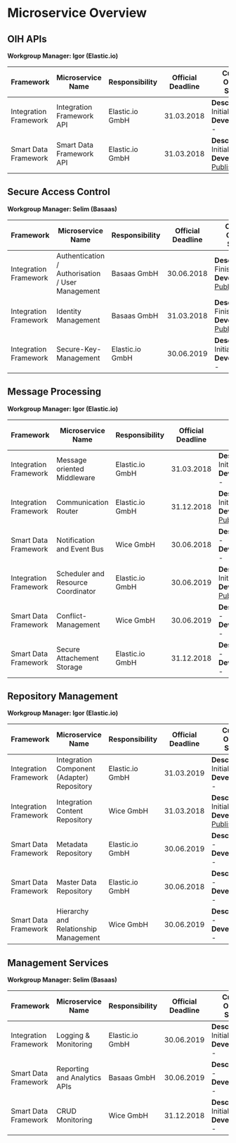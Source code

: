 # Microservice Overview

## OIH APIs
**Workgroup Manager: Igor (Elastic.io)**

|Framework|Microservice Name|Responsibility|Official Deadline|Current Overall Status|Link to documentation|
|---|---|---|---|---|---|
|Integration Framework|Integration Framework API|Elastic.io GmbH|31.03.2018|**Description:** Initial <br> **Development:** -|- [OIH APIs](/OihAPIs/README.md)|
|Smart Data Framework|Smart Data Framework API|Elastic.io GmbH|31.03.2018|**Description:** Initial <br> **Development:** [Published](https://github.com/openintegrationhub/Architecture/blob/master/SmartDataFramework/oih-sdf-api-0.0.2.js)|- [YAML file for swagger documentation](/SmartDataFramework/oih-sdf-api-0.0.1.yaml)|

## Secure Access Control
**Workgroup Manager: Selim (Basaas)**

|Framework|Microservice Name|Responsibility|Official Deadline|Current Overall Status|Link to documentation|
|---|---|---|---|---|---|
|Integration Framework|Authentication / Authorisation / User Management|Basaas GmbH|30.06.2018|**Description:** Finished <br> **Development:** [Published](https://github.com/openintegrationhub/IAM)|- [ApiGateway](/SecureAccessControl/ApiGateway.md) <br> - [AccessControlManagement](/SecureAccessControl/AccessControlManagement.md) <br> - [AuthenticationAuthorisation](/SecureAccessControl/AuthenticationAuthorisationFlow.md) <br>|
|Integration Framework|Identity Management|Basaas GmbH|31.03.2018|**Description:** Finished <br> **Development:** [Published](https://github.com/openintegrationhub/IAM)|- [IAMConcept](/SecureAccessControl/IAMConcept.md) <br> - [Identity Management](/SecureAccessControl/IdentityManagement.md)|
|Integration Framework|Secure-Key-Management|Elastic.io GmbH|30.06.2019|**Description:** Initial <br> **Development:** -|- [Secure-Key-Management](/SecureAccessControl/SecureKeyManagement.md)|

## Message Processing
**Workgroup Manager: Igor (Elastic.io)**

|Framework|Microservice Name|Responsibility|Official Deadline|Current Overall Status|Link to documentation|
|---|---|---|---|---|---|
|Integration Framework|Message oriented Middleware|Elastic.io GmbH|31.03.2018|**Description:** Initial <br> **Development:** -|- [MessageOrientedMiddleware](/MessageProcessing/MessageOrientedMiddleware.md)|
|Integration Framework|Communication Router|Elastic.io GmbH|31.12.2018|**Description:** Initial <br> **Development:** [Published](https://github.com/openintegrationhub/openintegrationhub/tree/master/services/communication-router)|- [CommunicationRouter](/MessageProcessing/CommunicationRouter.md)|
|Smart Data Framework|Notification and Event Bus|Wice GmbH|30.06.2018|**Description:** - <br> **Development:** -|-|
|Integration Framework|Scheduler and Resource Coordinator|Elastic.io GmbH|30.06.2019|**Description:** Initial <br> **Development:** [Published](https://github.com/openintegrationhub/openintegrationhub/tree/master/services/scheduler)|- [Scheduler and Resource Coordinator](/MessageProcessing/SchedulerResourceCoordinator.md)|
|Smart Data Framework|Conflict-Management|Wice GmbH|30.06.2019|**Description:** - <br> **Development:** -|-|
|Smart Data Framework|Secure Attachement Storage|Elastic.io GmbH|31.12.2018|**Description:** - <br> **Development:** -|-|

## Repository Management
**Workgroup Manager: Igor (Elastic.io)**

|Framework|Microservice Name|Responsibility|Official Deadline|Current Overall Status|Link to documentation|
|---|---|---|---|---|---|
|Integration Framework|Integration Component (Adapter) Repository|Elastic.io GmbH|31.03.2019|**Description:** Initial <br> **Development:** -|- [IntegrationComponentRepository](/RepositoryManagement/IntegrationComponentRepository.md)|
|Integration Framework|Integration Content Repository|Wice GmbH|31.03.2018|**Description:** Initial <br> **Development:** [Published](https://github.com/openintegrationhub/ICR)|- [IntegrationContentRepository](/RepositoryManagement/IntegrationContentRepository.md)|
|Smart Data Framework|Metadata Repository|Elastic.io GmbH|30.06.2019|**Description:** - <br> **Development:** -|-|
|Smart Data Framework|Master Data Repository|Elastic.io GmbH|30.06.2018|**Description:** - <br> **Development:** -|-|
|Smart Data Framework|Hierarchy and Relationship Management|Wice GmbH|30.06.2019|**Description:** - <br> **Development:** -|-|

## Management Services
**Workgroup Manager: Selim (Basaas)**

|Framework|Microservice Name|Responsibility|Official Deadline|Current Overall Status|Link to documentation|
|---|---|---|---|---|---|
|Integration Framework|Logging & Monitoring|Elastic.io GmbH|30.06.2019|**Description:** Initial <br> **Development:** -|- [Logging and Monitoring](/ManagementServices/LoggingMonitoring.md)|
|Smart Data Framework|Reporting and Analytics APIs|Basaas GmbH|30.06.2019|**Description:** - <br> **Development:** -|-|
|Smart Data Framework|CRUD Monitoring|Wice GmbH|31.12.2018|**Description:** Initial <br> **Development:** -|- [CRUD Monitoring](ManagementServices/CRUDMonitoring.md)|
